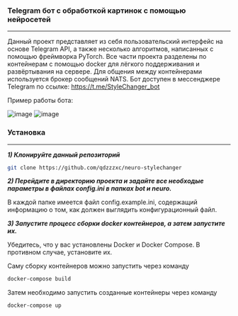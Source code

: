 ### Telegram бот с обработкой картинок с помощью нейросетей
---
Данный проект представляет из себя пользовательский интерфейс на основе Telegram API, а также несколько алгоритмов, написанных с помощью фреймворка PyTorch. 
Все части проекта разделены по контейнерам с помощью docker для лёгкого поддерживания и развёртывания на сервере. Для общения между контейнерами используется брокер сообщений NATS.
Бот доступен в мессенджере Telegram по ссылке: https://t.me/StyleChanger_bot

Пример работы бота:

![image](https://github.com/qdzzzxc/neuro-stylechanger/assets/126320160/42ad9b16-1d9c-4b71-9919-6c4903c0b04c)
![image](https://github.com/qdzzzxc/neuro-stylechanger/assets/126320160/96954b46-4ec8-4474-b012-4dbb8015f032)


### Установка
---

***1) Клонируйте данный репозиторий***

```bash
git clone https://github.com/qdzzzxc/neuro-stylechanger
```

***2) Перейдите в директорию проекта и задайте все необходые параметры в файлах config.ini в папках bot и neuro.***

В каждой папке имеется файл config.example.ini, содержащий информацию о том, как должен выглядить конфигурационный файл.

***3) Запустите процесс сборки docker контейнеров, а затем запустите их.***
    
Убедитесь, что у вас установлены Docker и Docker Compose. В противном случае, установите их.

Саму сборку контейнеров можно запустить через команду
```bash
docker-compose build
```

Затем необходимо запустить созданные контейнеры через команду
```bash
docker-compose up
```

